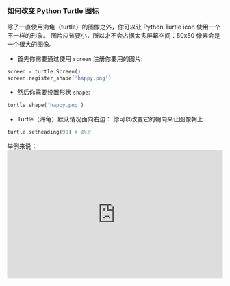 ### 如何改变 Python Turtle 图标

除了一直使用海龟（turtle）的图像之外，你可以让 Python Turtle icon 使用一个不一样的形象。 图片应该要小，所以才不会占据太多屏幕空间：50x50 像素会是一个很大的图像。

+ 首先你需要通过使用 `screen` 注册你要用的图片:

```python
screen = turtle.Screen()
screen.register_shape('happy.png') 
```

+ 然后你需要设置形状 `shape`:

```python
turtle.shape('happy.png')
```

+ Turtle（海龟）默认情况面向右边： 你可以改变它的朝向来让图像朝上

```python
turtle.setheading(90) # 朝上
```

举例来说： <iframe src="https://trinket.io/embed/python/5f68ef3fd7?start=result" width="100%" height="300" frameborder="0" marginwidth="0" marginheight="0" allowfullscreen mark="crwd-mark"></iframe>